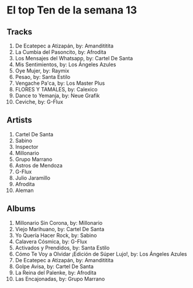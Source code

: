 # El top Ten de la semana 13

## Tracks
1. De Ecatepec a Atizapán, by: Amandititita
1. La Cumbia del Pasoncito, by: Afrodita
1. Los Mensajes del Whatsapp, by: Cartel De Santa
1. Mis Sentimientos, by: Los Ángeles Azules
1. Oye Mujer, by: Raymix
1. Pesao, by: Santa Estilo
1. Vengache Pa'ca, by: Los Master Plus
1. FLORES Y TAMALES, by: Calexico
1. Dance to Yemanja, by: Neue Grafik
1. Ceviche, by: G-Flux

## Artists
1. Cartel De Santa
1. Sabino
1. Inspector
1. Millonario
1. Grupo Marrano
1. Astros de Mendoza
1. G-Flux
1. Julio Jaramillo
1. Afrodita
1. Aleman

## Albums
1. Millonario Sin Corona, by: Millonario
1. Viejo Marihuano, by: Cartel De Santa
1. Yo Quería Hacer Rock, by: Sabino
1. Calavera Cósmica, by: G-Flux
1. Activados y Prendidos, by: Santa Estilo
1. Cómo Te Voy a Olvidar ¡Edición de Súper Lujo!, by: Los Ángeles Azules
1. De Ecatepec a Atizapán, by: Amandititita
1. Golpe Avisa, by: Cartel De Santa
1. La Reina del Palenke, by: Afrodita
1. Las Encajonadas, by: Grupo Marrano
